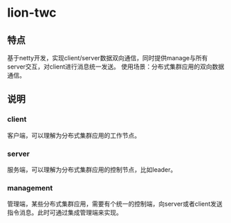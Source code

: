 # lion-twc

## 特点
基于netty开发，实现client/server数据双向通信，同时提供manage与所有server交互，对client进行消息统一发送。
使用场景：分布式集群应用的双向数据通信。

## 说明

### client
客户端，可以理解为分布式集群应用的工作节点。


### server
服务端，可以理解为分布式集群应用的控制节点，比如leader。


### management
管理端，某些分布式集群应用，需要有个统一的控制端，向server或者client发送指令消息。此时可通过集成管理端来实现。

